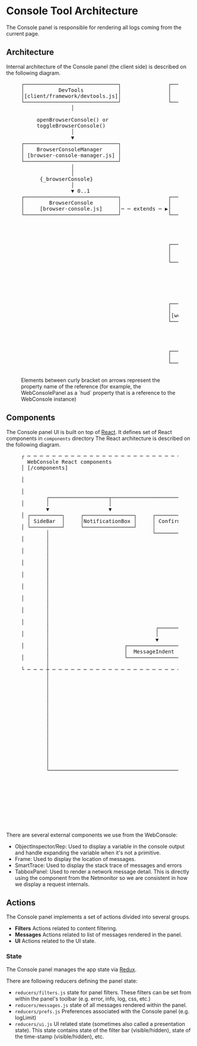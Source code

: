 # Console Tool Architecture

The Console panel is responsible for rendering all logs coming from the current page.

## Architecture

Internal architecture of the Console panel (the client side) is described
on the following diagram.

<figure class="hero">
  <pre class="diagram">
┌──────────────────────────────┐               ┌────────────────────────┐
│           DevTools           │               │    WebConsolePanel     │
│[client/framework/devtools.js]│               │       [panel.js]       │
└──────────────────────────────┘               └────────────────────────┘
                │                                           │
                                                            │
     openBrowserConsole() or                                │
     toggleBrowserConsole()                                 │
                │                                           │
                ▼                                           │
┌──────────────────────────────┐                          {hud}
│    BrowserConsoleManager     │                            │
│ [browser-console-manager.js] │                            │
└──────────────────────────────┘                            │
                │                                           │
                │                                           │
      {_browserConsole}                                     │
                │                                           │
                ▼ 0..1                                      ▼ 1
┌──────────────────────────────┐               ┌────────────────────────┐
│        BrowserConsole        │               │       WebConsole       │
│     [browser-console.js]     │─ ─ extends ─ ▶│    [webconsole.js]     │
└──────────────────────────────┘               └──────────────1─────────┘
                                                            │
                                                          {ui}
                                                            │
                                                            ▼ 1
                                               ┌────────────────────────┐             ┌─────────────────────────────────┐
                                               │      WebConsoleUI      │            1│    WebConsoleConnectionProxy    │
                                               │   [webconsole-ui.js]   │───{proxy}──▶│[webconsole-connection-proxy.js] │
                                               └────────────────────────┘             └─────────────────────────────────┘
                                                            │                                          │
                                                       {wrapper}
                                                            │                                          │
                                                            │
                                                            │                                          │
                                                            ▼ 1
                                               ┌────────────────────────┐                              │
                                               │   WebConsoleWrapper    │
                                               │[webconsole-wrapper.js] │◀ ─ ─ ─calls methods from ─ ─ ┘
                                               └────────────────────────┘
                                                            │
                                                        <renders>
                                                            │
                                                            ▼
                                               ┌────────────────────────┐
                                               │          App           │
                                               └────────────────────────┘
    </pre>
  <figcaption>Elements between curly bracket on arrows represent the property name of the reference (for example, the WebConsolePanel as a `hud` property that is a reference to the WebConsole instance)</figcaption>
</figure>

## Components

The Console panel UI is built on top of [React](../frontend/react.md). It defines set of React components in `components` directory
The React architecture is described on the following diagram.

<figure class="hero">
  <pre class="diagram">
┌ ─ ─ ─ ─ ─ ─ ─ ─ ─ ─ ─ ─ ─ ─ ─ ─ ─ ─ ─ ─ ─ ─ ─ ─ ─ ─ ─ ─ ─ ─ ─ ─ ─ ─ ─ ─ ─ ─ ─ ─ ─ ─ ─ ─ ─ ─ ─ ─ ─ ─ ─ ─ ─ ─ ─ ─ ─ ─ ─ ─ ─ ─ ─ ─ ─ ─ ─ ─ ─ ─ ─ ─ ─ ─ ─ ─ ─ ─ ─ ─ ─ ─ ─                                                              
  WebConsole React components                                                                                                                                          │                                                             
│ [/components]                                                       ┌────────────────────────┐                                                                                                                                     
                                                                      │          App           │                                                                       │                                                             
│                                                                     └────────────────────────┘                                                                                                                                     
                                                                                   │                                                                                   │                                                             
│                                                                                  │                                                                                                                                                 
        ┌───────────────────┬──────────────────────┬───────────────────┬───────────┴─────────┬───────────────────────┬────────────────────┬─────────────────┐          │                                                             
│       │                   │                      │                   │                     │                       │                    │                 │                                                                        
        ▼                   ▼                      ▼                   ▼                     ▼                       ▼                    ▼                 ▼          │       ┌────────────────────────────────────────┐            
│ ┌──────────┐     ┌────────────────┐     ┌────────────────┐     ┌───────────┐    ┌────────────────────┐     ┌──────────────┐     ┌──────────────┐     ┌─────────┐             │                 Editor                 │            
  │ SideBar  │     │NotificationBox │     │ ConfirmDialog  │     │ FilterBar │    │ ReverseSearchInput │     │ConsoleOutput │     │EditorToolbar │     │ JSTerm  │──.editor───▶│              <CodeMirror>              │            
│ └──────────┘     └────────────────┘     │    <portal>    │     └───────────┘    └────────────────────┘     └──────────────┘     └──────────────┘     └─────────┘             │ [client/shared/sourceeditor/editor.js] │            
        │                                 └────────────────┘           │                                             │                                                 │       └────────────────────────────────────────┘            
│       │                                                    ┌─────────┴─────────────┐                               │                                                                                                               
        │                                                    │                       │                               │                                                 │                                                             
│       │                                                    ▼                       ▼                               ▼                                                                                                               
        │                                          ┌──────────────────┐    ┌──────────────────┐            ┌──────────────────┐                                        │                                                             
│       │                                          │   FilterButton   │    │  FilterCheckbox  │            │ MessageContainer │                                                                                                      
        │                                          └──────────────────┘    └──────────────────┘            └──────────────────┘                                        │                                                             
│       │                                                                                                            │                                                                                                               
        │                                                                                                            │                                                 │                                                             
│       │                                                                                                            │                                                                                                               
        │                                                                                                            ▼                                                 │                                                             
│       │                                                                                                  ┌──────────────────┐                                                                                                      
        │                                                                                                  │     Message      │                                        │                                                             
│       │                                                                                                  └──────────────────┘                                                                                                      
        │                                                                                                            │                                                 │         ┌─────────────────────────────────────┐             
│       │                                                                                                            │                                                           │                Frame                │             
        │                                  ┌─────────────────────┬─────────────────────┬─────────────────────┬───────┴─────────────┬─────────────────────┬─────────────┼─────┬──▶│ [client/shared/components/Frame.js] │             
│       │                                  │                     │                     │                     │                     │                     │                   │   └─────────────────────────────────────┘             
        │                                  ▼                     ▼                     ▼                     ▼                     ▼                     ▼             │     │                                                       
│       │                        ┌──────────────────┐  ┌──────────────────┐  ┌──────────────────┐  ┌──────────────────┐  ┌──────────────────┐  ┌──────────────────┐          │   ┌────────────────────────────────────────┐          
        │                        │  MessageIndent   │  │   MessageIcon    │  │  CollapseButton  │  │ GripMessageBody  │  │   ConsoleTable   │  │  MessageRepeat   │    │     │   │               SmartTrace               │          
│       │                        └──────────────────┘  └──────────────────┘  └──────────────────┘  └──────────────────┘  └──────────────────┘  └──────────────────┘          ├──▶│[client/shared/components/SmartTrace.js]│          
        │                                                                                                    │                     │                                   │     │   └────────────────────────────────────────┘          
└ ─ ─ ─ ┼ ─ ─ ─ ─ ─ ─ ─ ─ ─ ─ ─ ─ ─ ─ ─ ─ ─ ─ ─ ─ ─ ─ ─ ─ ─ ─ ─ ─ ─ ─ ─ ─ ─ ─ ─ ─ ─ ─ ─ ─ ─ ─ ─ ─ ─ ─ ─ ─ ─ ─│─ ─ ─ ─ ─ ─ ─ ─ ─ ─ ─│─ ─ ─ ─ ─ ─ ─ ─ ─ ─ ─ ─ ─ ─ ─ ─ ─ ─      │                                                       
        │                                                                                                    │                     │                                         │   ┌──────────────────────────────────────────────────┐
        │                                                                                                    │                     │                                         │   │                   TabboxPanel                    │
        │                                                                                                    ├─────────────────────┘                                         └──▶│[client/netmonitor/src/components/TabboxPanel.js] │
        │                                                                                                    │                                                                   └──────────────────────────────────────────────────┘
        │                                                                                                    │                                                                                                                       
        │                                                                                                    │                                                                                                                       
        │                                                                                                    ▼                                                                                                                       
        │                                                                ┌ ─ ─ ─ ─ ─ ─ ─ ─ ─ ─ ─ ─ ─ ─ ─ ─ ─ ─ ─ ─ ─ ─ ─ ─ ─ ─ ─ ─ ─ ─ ─ ─ ─ ─ ─                                                                                     
        │                                                                  Reps                                       ┌──────────────────────┐  │                                                                                    
        │                                                                │ [client/shared/components/reps/reps.js]    │   ObjectInspector    │                                                                                       
        │                                                                                                             └──────────────────────┘  │                                                                                    
        │                                                                │                                                        │                                                                                                  
        │                                                                                                                         ▼             │                                                                                    
        │                                                                │                                            ┌──────────────────────┐                                                                                       
        │                                                                                                             │ ObjectInspectorItem  │  │                                                                                    
        │                                                                │                                            └──────────────────────┘                                                                                       
        └───────────────────────────────────────────────────────────────▶                                                         │             │                                                                                    
                                                                         │                                                        ▼                                                                                                  
                                                                                                                      ┌──────────────────────┐  │                                                                                    
                                                                         │                                         ┌─▶│         Rep          │                                                                                       
                                                                                                                   │  └──────────────────────┘  │                                                                                    
                                                                         │                                         │              │                                                                                                  
                                                                                                                   │              │             │                                                                                    
                                                                         │                                         └──────────────┘                                                                                                  
                                                                          ─ ─ ─ ─ ─ ─ ─ ─ ─ ─ ─ ─ ─ ─ ─ ─ ─ ─ ─ ─ ─ ─ ─ ─ ─ ─ ─ ─ ─ ─ ─ ─ ─ ─ ─ ┘                                                                                                                                                         
  </pre>
</figure>

There are several external components we use from the WebConsole:
- ObjectInspector/Rep: Used to display a variable in the console output and handle expanding the variable when it's not a primitive.
- Frame: Used to display the location of messages.
- SmartTrace: Used to display the stack trace of messages and errors
- TabboxPanel: Used to render a network message detail. This is directly using the component from the Netmonitor so we are consistent in how we display a request internals.

## Actions

The Console panel implements a set of actions divided into several groups.

- **Filters** Actions related to content filtering.
- **Messages** Actions related to list of messages rendered in the panel.
- **UI** Actions related to the UI state.

### State

The Console panel manages the app state via [Redux](../frontend/redux.md).

There are following reducers defining the panel state:

- `reducers/filters.js` state for panel filters. These filters can be set from within the panel's toolbar (e.g. error, info, log, css, etc.)
- `reducers/messages.js` state of all messages rendered within the panel.
- `reducers/prefs.js` Preferences associated with the Console panel (e.g. logLimit)
- `reducers/ui.js` UI related state (sometimes also called a presentation state). This state contains state of the filter bar (visible/hidden), state of the time-stamp (visible/hidden), etc.

